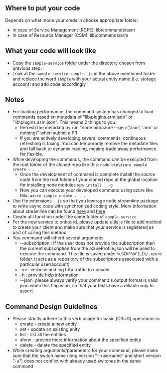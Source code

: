 ## Where to put your code
Depends on what mode your cmds in choose appropriate folder:
* In case of Service Management (RDFE): lib\commands\asm
* In case of Resource Manager (CSM): lib\commands\arm

## What your code will look like
* Copy the `sample-service` [folder](./sample-service) under the directory chosen from previous step.
* Look at the `sample-service.sample._js` in the above mentioned folder and replace the word `sample` with your actual entity name (i.e. storage account) and add code accordingly

## Notes
* For loading performance, the command system has changed to load commands based on metedata of "lib\\plugins.arm.json" or "lib\\plugins.asm.json". This means 2 things to you. 
  * Refresh the metadata by run "node bin/azure --gen ('asm', 'arm' or nothing)" when submit a PR
  * If you are actively developing several commands, continuous refreshing is taxing. You can temporarily remove the metadate files and fall back to dynamic loading, meaing trade away performance for flexible.
* While developing the commands, the command can be executed from the root folder of the cloned repo like this: ```node bin\azure sample create . . .```
  * Once the development of command is complete install the source code from the root folder of your cloned repo at the global location for installing node modules ```npm install . -g```
  * Now you can execute your developed command using azure like this: ```azure sample create . . .```
* Use file extensions `._js` so that you leverage node streamline package to write async code with synchronized coding style. More information about streamline can be found [here](http://blog.rivaliq.com/develop-double-time-node-plus-streamline/) and [here](http://www.stateofcode.com/2011/05/bruno-jouhier/).
* Create util function under the same folder of `sample-service`
* For the new service to onboard, please update utils.js file to add method to create your client and make sure that your service is registered as part of calling this method
* You command will inherit several arguments
  * --subscription : If the user does not provide the subscription then the current subscription from the azureProfile.json will be used to execute the command. This file is saved under ```%USERPROFILE%/.azure``` folder. It acts as a repository of the subscriptions associated with a particular user/account)
  * -vv : verbose and log http traffic to console
  * -h  : provide help information
  * --json: please always verify your command's output format is valid json when this flag is on, so that your tests have a reliable way to assert.

## Command Design Guidelines
* Please strictly adhere to this verb usage for basic [CRUD] operations is: 
  * create - create a new entity
  * set - update an existing enity
  * list - list all the entities
  * show - provide more information about the specified entity
  * delete - delete the specified entity
* While creating arguments/parameters for your command, please make sure that the switch name (long version "--username" and short version "-u") does not conflict with already used switches in the same command
